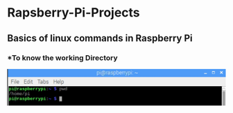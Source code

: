 # Rapsberry-Pi-Projects
## Basics of linux commands in Raspberry Pi
### *To know the working Directory
![To know the working Directory](https://github.com/NirmalKnock/Rapsberry-Pi-Projects/blob/master/Images/pwd.jpg)
